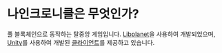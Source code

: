 # 나인크로니클은 무엇인가?

풀 블록체인으로 동작하는 탈중앙 게임입니다. [Libplanet][libplanet]을 사용하여 개발되었으며, [Unity][unity]를 사용하여 개발된 [클라이언트][nc-client]를 제공하고 있습니다.

[libplanet]: https://github.com/planetarium/libplanet
[unity]: https://unity.com/
[nc-client]: https://github.com/planetarium/NineChronicles
